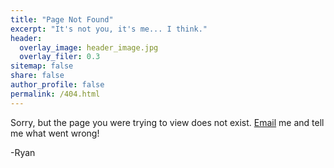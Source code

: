 ```yaml
---
title: "Page Not Found"
excerpt: "It's not you, it's me... I think."
header: 
  overlay_image: header_image.jpg
  overlay_filer: 0.3
sitemap: false
share: false
author_profile: false
permalink: /404.html
---
```


Sorry, but the page you were trying to view does not exist. [Email](mailto:ryan.alcantara@colorado.edu) me and tell me what went wrong!

-Ryan

